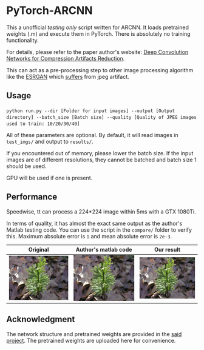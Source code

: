 # PyTorch-ARCNN
This a unofficial *testing only* script written for ARCNN. It loads pretrained weights (.m) and execute them in PyTorch. There is absolutely no training functionality.

For details, please refer to the paper author's website: [Deep Convolution Networks for Compression
Artifacts Reduction](http://mmlab.ie.cuhk.edu.hk/projects/ARCNN.html).

This can act as a pre-processing step to other image processing algorithm like the [ESRGAN](https://github.com/xinntao/ESRGAN) which [suffers](https://github.com/xinntao/ESRGAN/issues/5) from jpeg artifact.

## Usage
`
python run.py --dir [Folder for input images] --output [Output directory] --batch_size [Batch size] --quality [Quality of JPEG images used to train: 10/20/30/40]
`

All of these parameters are optional. By default, it will read images in `test_imgs/` and output to `results/`.

If you encountered out of memory, please lower the batch size. If the input images are of different resolutions, they cannot be batched and batch size 1 should be used.

GPU will be used if one is present.

## Performance
Speedwise, tt can process a 224*224 image within 5ms with a GTX 1080Ti.

In terms of quality, it has almost the exact same output as the author's Matlab testing code. You can use the script in the `compare/` folder to verify this. Maximum absolute error is `1` and mean absolute error is `2e-3`.

| Original | Author's matlab code | Our result |
| -------- | --------- | --------- |
|![Original](/test_imgs/147.jpg)|![matlab](/compare/gt.bmp)|![ours](/compare/147.png)|

## Acknowledgment
The network structure and pretrained weights are provided in the [said project](http://mmlab.ie.cuhk.edu.hk/projects/ARCNN.html). The pretrained weights are uploaded here for convenience.
